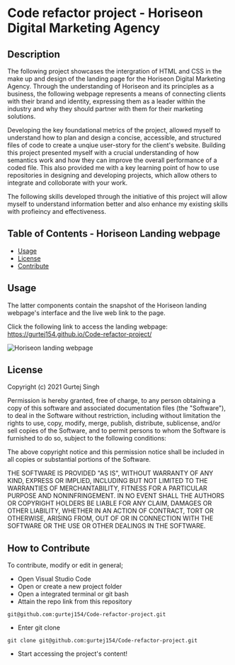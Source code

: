# Code refactor project - Horiseon Digital Marketing Agency
## Description

The following project showcases the intergration of HTML and CSS in the make up and design of the landing page for the Horiseon Digital Marketing Agency. Through the understanding of Horiseon and its principles as a business, the following webpage represents a means of connecting clients with their brand and identity, expressing them as a leader within the industry and why they should partner with them for their marketing solutions. 

Developing the key foundational metrics of the project, allowed myself to understand how to plan and design a concise, accessible, and structured files of code to create a unqiue user-story for the client's website. Building this project presented myself with a crucial understanding of how semantics work and how they can improve the overall performance of a coded file. This also provided me with a key learning point of how to use repositories in designing and developing projects, which allow others to integrate and colloborate with your work. 

The following skills developed through the initiative of this project will allow myself to understand information better and also enhance my existing skills with profieincy and effectiveness. 

## Table of Contents - Horiseon Landing webpage

- [Usage](#usage)
- [License](#license)
- [Contribute](#contribute)

## Usage
The latter components contain the snapshot of the Horiseon landing webpage's interface and the live web link to the page. 

Click the following link to access the landing webpage: https://gurtej154.github.io/Code-refactor-project/

![Horiseon landing webpage](Code-refactor-project\gurtej154.github.ioCode-refactor-project.png) 

## License
Copyright (c) 2021 Gurtej Singh

Permission is hereby granted, free of charge, to any person obtaining a copy of this software and associated documentation files (the "Software"), to deal in the Software without restriction, including without limitation the rights to use, copy, modify, merge, publish, distribute, sublicense, and/or sell copies of the Software, and to permit persons to whom the Software is furnished to do so, subject to the following conditions:

The above copyright notice and this permission notice shall be included in all copies or substantial portions of the Software.

THE SOFTWARE IS PROVIDED "AS IS", WITHOUT WARRANTY OF ANY KIND, EXPRESS OR IMPLIED, INCLUDING BUT NOT LIMITED TO THE WARRANTIES OF MERCHANTABILITY, FITNESS FOR A PARTICULAR PURPOSE AND NONINFRINGEMENT. IN NO EVENT SHALL THE AUTHORS OR COPYRIGHT HOLDERS BE LIABLE FOR ANY CLAIM, DAMAGES OR OTHER LIABILITY, WHETHER IN AN ACTION OF CONTRACT, TORT OR OTHERWISE, ARISING FROM, OUT OF OR IN CONNECTION WITH THE SOFTWARE OR THE USE OR OTHER DEALINGS IN THE SOFTWARE.

## How to Contribute
To contribute, modify or edit in general; 
- Open Visual Studio Code
- Open or create a new project folder 
- Open a integrated terminal or git bash 
- Attain the repo link from this repository


```
git@github.com:gurtej154/Code-refactor-project.git
```
- Enter git clone 
```
git clone git@github.com:gurtej154/Code-refactor-project.git
```
- Start accessing the project's content!
